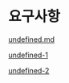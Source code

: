 # 요구사항

[undefined.md](requirements-analysis/undefined/undefined.md "mention")

[undefined-1](requirements-analysis/undefined/undefined-1/ "mention")

[undefined-2](requirements-analysis/undefined/undefined-2/ "mention")

